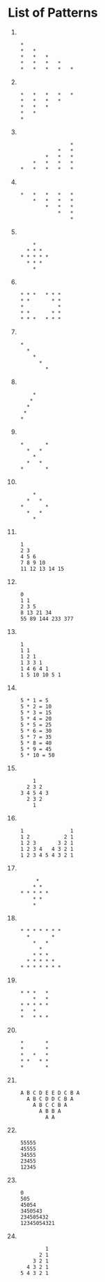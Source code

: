 # List of Patterns

1.
```
	*   
	*   *   
	*   *   *   
	*   *   *   *   
	*   *   *   *   *   
```

2.
```
	*   *   *   *   *   
	*   *   *   *   
	*   *   *   
	*   *   
	*   
```

3.
```
	                *   
	            *   *   
	        *   *   *   
	    *   *   *   *   
	*   *   *   *   *   
```

4.
```
	*   *   *   *   *   
	    *   *   *   *   
	        *   *   *   
	            *   *   
	                *   
```

5.
```
	    * 
	  * * * 
	* * * * * 
	  * * * 
	    * 
```

6.
```
	* * *   * * * 
	* *       * * 
	*           * 
	* *       * * 
	* * *   * * * 
```

7.
```
	*
	  *
	    *
	      *
	        *
```

8.
```
	    *
	   *
	  *
	 *
	*
```

9.
```
	*       * 
	  *   *   
	    *     
	  *   *   
	*       * 
```

10.
```
	    * 
	  *   * 
	*       * 
	  *   * 
	    * 
```

11.
```
	1 
	2 3 
	4 5 6 
	7 8 9 10 
	11 12 13 14 15 
```

12.
```
	0 
	1 1 
	2 3 5 
	8 13 21 34 
	55 89 144 233 377 
```

13.
```
	1 
	1 1 
	1 2 1 
	1 3 3 1 
	1 4 6 4 1 
	1 5 10 10 5 1 
```

14.
```
	5 * 1 = 5
	5 * 2 = 10
	5 * 3 = 15
	5 * 4 = 20
	5 * 5 = 25
	5 * 6 = 30
	5 * 7 = 35
	5 * 8 = 40
	5 * 9 = 45
	5 * 10 = 50
```

15.
```
	    1 
	  2 3 2 
	3 4 5 4 3 
	  2 3 2 
	    1 
```

16.
```
	1               1 
	1 2           2 1 
	1 2 3       3 2 1 
	1 2 3 4   4 3 2 1 
	1 2 3 4 5 4 3 2 1 
```

17.
```
	     * 
	    * * 
	* * * * * 
	    * * 
	    * 
```

18.
```	
	* * * * * * * 
	  *       * 
	    *   * 
	      * 
	    * * * 
	  * * * * * 
	* * * * * * * 
```

19.
```
	* * *   * 
	    *   * 
	* * * * * 
	*   *     
	*   * * * 
```

20.
```
	*       * 
	*       * 
	*   *   * 
	* *   * * 
	*       * 
```

21.
```
	A B C D E E D C B A 
	  A B C D D C B A 
	    A B C C B A 
	      A B B A 
	        A A 
```

22.
```
	55555
	45555
	34555
	23455
	12345
```

23.
```
	0
	505
	45054
	3450543
	234505432
	12345054321
```

24.
```
	        1 
	      2 1 
	    3 2 1 
	  4 3 2 1 
	5 4 3 2 1 
```
